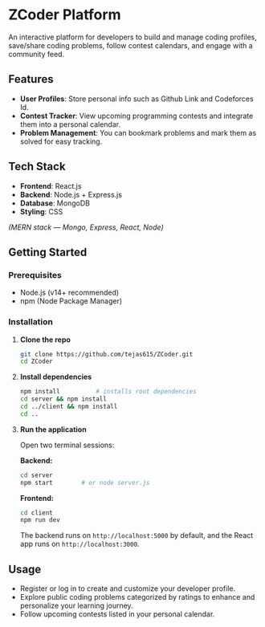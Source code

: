 # ZCoder Platform

An interactive platform for developers to build and manage coding profiles, save/share coding problems, follow contest calendars, and engage with a community feed.

## Features

- **User Profiles**: Store personal info such as Github Link and Codeforces Id.
- **Contest Tracker**: View upcoming programming contests and integrate them into a personal calendar.
- **Problem Management**: You can bookmark problems and mark them as solved for easy tracking.

## Tech Stack

- **Frontend**: React.js  
- **Backend**: Node.js + Express.js  
- **Database**: MongoDB  
- **Styling**: CSS  

*(MERN stack — Mongo, Express, React, Node)*

## Getting Started

### Prerequisites

- Node.js (v14+ recommended)  
- npm (Node Package Manager)

### Installation

1. **Clone the repo**
    ```bash
    git clone https://github.com/tejas615/ZCoder.git
    cd ZCoder
    ```

2. **Install dependencies**
    ```bash
    npm install          # installs root dependencies
    cd server && npm install
    cd ../client && npm install
    cd ..
    ```

3. **Run the application**

    Open two terminal sessions:

    **Backend:**
    ```bash
    cd server
    npm start        # or node server.js
    ```

    **Frontend:**
    ```bash
    cd client
    npm run dev
    ```

    The backend runs on `http://localhost:5000` by default, and the React app runs on `http://localhost:3000`.

## Usage

- Register or log in to create and customize your developer profile.
- Explore public coding problems categorized by ratings to enhance and personalize your learning journey.
- Follow upcoming contests listed in your personal calendar.


